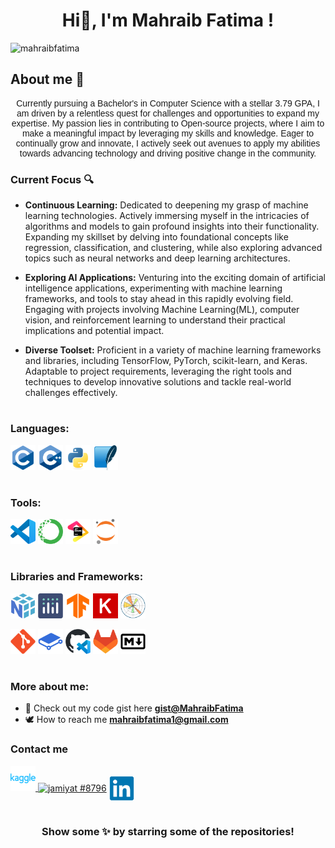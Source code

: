 <h1 align="center">Hi👋, I'm Mahraib Fatima ! </h1>
<p align="left"> <img src="https://komarev.com/ghpvc/?username=mahraibfatima&label=Profile%20views&color=0e75b6&style=flat" alt="mahraibfatima"/></p>

<h2 > About me 🌱 </h2>
<p style="text-align: center;font-family:Arial">Currently pursuing a Bachelor's in Computer Science with a stellar 3.79 GPA, I am driven by a relentless quest for challenges and opportunities to expand my expertise. My passion lies in contributing to Open-source projects, where I aim to make a meaningful impact by leveraging my skills and knowledge. Eager to continually grow and innovate, I actively seek out avenues to apply my abilities towards advancing technology and driving positive change in the community.</p>

### Current Focus 🔍

- **Continuous Learning:** Dedicated to deepening my grasp of machine learning technologies. Actively immersing myself in the intricacies of algorithms and models to gain profound insights into their functionality. Expanding my skillset by delving into foundational concepts like regression, classification, and clustering, while also exploring advanced topics such as neural networks and deep learning architectures.

- **Exploring AI Applications:** Venturing into the exciting domain of artificial intelligence applications, experimenting with machine learning frameworks, and tools to stay ahead in this rapidly evolving field. Engaging with projects involving Machine Learning(ML), computer vision, and reinforcement learning to understand their practical implications and potential impact.

- **Diverse Toolset:** Proficient in a variety of machine learning frameworks and libraries, including TensorFlow, PyTorch, scikit-learn, and Keras. Adaptable to project requirements, leveraging the right tools and techniques to develop innovative solutions and tackle real-world challenges effectively.

#

### Languages:
<img src="https://github.com/devicons/devicon/blob/master/icons/c/c-original.svg" alt="c" width="40" height="40"/></a>
<img src="https://github.com/devicons/devicon/blob/master/icons/cplusplus/cplusplus-original.svg" alt="cplusplus" width="40" height="40"/></a>
<img src="https://github.com/devicons/devicon/blob/master/icons/python/python-original.svg" alt="python" width="40" height="40"/></a>
<img src="https://github.com/devicons/devicon/blob/master/icons/sqlite/sqlite-original.svg" alt="sqlite" width="40" height="40"/></a>

# 

### Tools:
<img src="https://github.com/devicons/devicon/blob/master/icons/vscode/vscode-original.svg" alt="vscode" width="40" height="40"/></a>
<img src="https://github.com/devicons/devicon/blob/master/icons/anaconda/anaconda-original.svg" alt="anaconda" width="40" height="40"/></a>
<img src="https://github.com/devicons/devicon/blob/master/icons/jetbrains/jetbrains-original.svg" alt="jetbrains" width="40" height="40"/></a> 
<img src="https://github.com/devicons/devicon/blob/master/icons/jupyter/jupyter-original.svg" alt="jupyter" width="40" height="40"/></a>
<!-- - <img src="https://github.com/devicons/devicon/blob/master/icons/bash/bash-original.svg" alt="bash" width="40" height="40"/></a> Bash -->

# 

### Libraries and Frameworks:
<!-- <img src="https://github.com/devicons/devicon/blob/master/icons/powershell/powershell-original.svg" alt="powershell" width="40" height="30"/></a>
<img src="https://github.com/devicons/devicon/blob/master/icons/github/github-original-wordmark.svg" alt="github" width="40" height="40"/></a>
-->
<img src="https://github.com/devicons/devicon/blob/master/icons/numpy/numpy-original.svg" alt="numpy" width="40" height="40"/></a>
<img src="https://github.com/devicons/devicon/blob/master/icons/plotly/plotly-original.svg" alt="plotly" width="40" height="40"/></a>
<img src="https://github.com/devicons/devicon/blob/master/icons/tensorflow/tensorflow-original.svg" alt="tensorflow" width="40" height="40"/></a>
<img src="https://github.com/devicons/devicon/blob/master/icons/keras/keras-original.svg" alt="keras" width="40" height="40"/></a>
<img src="https://github.com/devicons/devicon/blob/master/icons/matplotlib/matplotlib-original.svg" alt="matplotlib" width="40" height="40"/></a>

<img src="https://github.com/devicons/devicon/blob/master/icons/git/git-original.svg" alt="git" width="40" height="40"/></a>
<img src="https://github.com/devicons/devicon/blob/master/icons/gitbook/gitbook-original.svg" alt="gitbook" width="40" height="40"/></a> 
<img src="https://github.com/devicons/devicon/blob/master/icons/githubcodespaces/githubcodespaces-original.svg" alt="githubcodespaces" width="40" height="40"/></a>
<img src="https://github.com/devicons/devicon/blob/master/icons/gitlab/gitlab-original.svg" alt="gitlab" width="40" height="40"/></a>
<img src="https://github.com/devicons/devicon/blob/master/icons/markdown/markdown-original.svg" alt="markdown" width="40" height="40"/></a>

#

### More about me:

- 🤍 Check out my code gist here **[gist@MahraibFatima](https://gist.github.com/MahraibFatima)**
- 🕊️ How to reach me **mahraibfatima1@gmail.com**


### Contact me
<p align="left">
<a href="https://www.kaggle.com/jamiyat" target="_blank"><img src="https://github.com/devicons/devicon/blob/master/icons/kaggle/kaggle-original-wordmark.svg" alt="kaggle" width="40" height="40"/</a>
<a href="https://discordapp.com/users/1045897601540689941" target="blank" style="padding-top: 200px;"><img align="center" src="https://raw.githubusercontent.com/rahuldkjain/github-profile-readme-generator/master/src/images/icons/Social/discord.svg" alt="jamiyat #8796" height="40" width="40" /></a>
<a href="https://www.linkedin.com/in/mahraib-fatima/" target="blank" style="padding-top: 200px;"><img align="center" src="https://github.com/devicons/devicon/blob/master/icons/linkedin/linkedin-original.svg" alt="linkedin" height="40" width="40" /></a>
</p>


#
<div align="center">

### Show some ✨ by starring some of the repositories!

</div>
